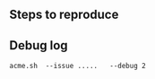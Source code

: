 <!--
我很忙, 每天可能只有 几秒钟 时间看你的 issue, 如果不按照我的要求写 issue, 你可能不会得到任何回复, 石沉大海.

请确保已经更新到最新的代码, 然后贴上来 `--debug 2` 的调试输出. 没有调试信息. 我做不了什么.
如何调试 https://github.com/Neilpang/acme.sh/wiki/How-to-debug-acme.sh

If it is a bug report:
- make sure you are able to repro it on the latest released version.
You can install the latest version by: `acme.sh --upgrade`

- Search the existing issues.
- Refer to the [WIKI](https://wiki.acme.sh).
- Debug info [Debug](https://github.com/Neilpang/acme.sh/wiki/How-to-debug-acme.sh).

-->

Steps to reproduce
------------------

Debug log
-----------------

```
acme.sh  --issue .....   --debug 2
```


